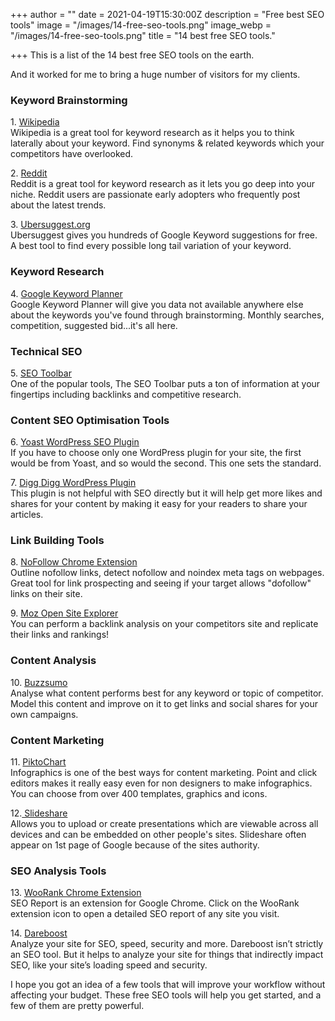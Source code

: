 +++
author = ""
date = 2021-04-19T15:30:00Z
description = "Free best SEO tools"
image = "/images/14-free-seo-tools.png"
image_webp = "/images/14-free-seo-tools.png"
title = "14 best free SEO tools."

+++
This is a list of the 14 best free SEO tools on the earth.

And it worked for me to bring a huge number of visitors for my clients.

### Keyword Brainstorming

1\. [Wikipedia](http://www.wikipedia.org)  
Wikipedia is a great tool for keyword research as it helps you to think laterally about your keyword. Find synonyms & related keywords which your competitors have overlooked.

2\. [Reddit](http://www.reddit.com/)  
Reddit is a great tool for keyword research as it lets you go deep into your niche. Reddit users are passionate early adopters who frequently post about the latest trends.

3\. [Ubersuggest.org](http://ubersuggest.org)  
Ubersuggest gives you hundreds of Google Keyword suggestions for free. A best tool to find every possible long tail variation of your keyword.

### Keyword Research

4\. [Google Keyword Planner]()  
Google Keyword Planner will give you data not available anywhere else about the keywords you've found through brainstorming. Monthly searches, competition, suggested bid...it's all here.

### Technical SEO

5\. [SEO Toolbar]()  
One of the popular tools, The SEO Toolbar puts a ton of information at your fingertips including backlinks and competitive research.

### Content SEO Optimisation Tools

6\. [Yoast WordPress SEO Plugin](http://yoast.com/wordpress/seo/)  
If you have to choose only one WordPress plugin for your site, the first would be from Yoast, and so would the second. This one sets the standard.

7\. [Digg Digg WordPress Plugin](http://bufferapp.com/diggdigg)  
This plugin is not helpful with SEO directly but it will help get more likes and shares for your content by making it easy for your readers to share your articles.

### Link Building Tools

8\. [NoFollow Chrome Extension](https://chrome.google.com/webstore/detail/nofollow/dfogidghaigoomjdeacndafapdijmiid?hl=en)  
Outline nofollow links, detect nofollow and noindex meta tags on webpages. Great tool for link prospecting and seeing if your target allows "dofollow" links on their site.

9\. [Moz Open Site Explorer](https://moz.com/link-explorer)  
You can perform a backlink analysis on your competitors site and replicate their links and rankings!

### Content Analysis

10\. [Buzzsumo](http://buzzsumo.com/)  
Analyse what content performs best for any keyword or topic of competitor. Model this content and improve on it to get links and social shares for your own campaigns.

### Content Marketing

11\. [PiktoChart](http://piktochart.com/)  
Infographics is one of the best ways for content marketing. Point and click editors makes it really easy even for non designers to make infographics. You can choose from over 400 templates, graphics and icons.

12\.[ Slideshare](http://www.slideshare.net/)  
Allows you to upload or create presentations which are viewable across all devices and can be embedded on other people's sites. Slideshare often appear on 1st page of Google because of the sites authority.

### SEO Analysis Tools

13\. [WooRank Chrome Extension](https://chrome.google.com/webstore/detail/seo-analysis-website-revi/hlngmmdolgbdnnimbmblfhhndibdipaf?hl=en)  
SEO Report is an extension for Google Chrome. Click on the WooRank extension icon to open a detailed SEO report of any site you visit.

14\. [Dareboost](https://www.dareboost.com/)  
Analyze your site for SEO, speed, security and more. Dareboost isn’t strictly an SEO tool. But it helps to analyze your site for things that indirectly impact SEO, like your site’s loading speed and security.

I hope you got an idea of a few tools that will improve your workflow without affecting your budget. These free SEO tools will help you get started, and a few of them are pretty powerful.